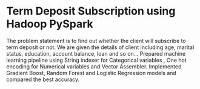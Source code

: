 # Term Deposit Subscription using Hadoop PySpark
The problem statement is to find out whether the client will subscribe to term deposit or not. We are given the details of client including age, marital status, education, account balance, loan and so on… Prepared machine learning pipeline using String indexer for Categorical variables , One hot encoding for Numerical variables and  Vector Assembler. Implemented Gradient Boost, Random Forest and Logistic Regression models and compared the best accuracy. 
